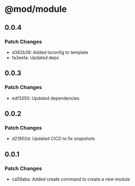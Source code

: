 # @mod/module

## 0.0.4

### Patch Changes

- d382b38: Added tsconfig to template
- fa3ee1a: Updated deps

## 0.0.3

### Patch Changes

- edf3350: Updated dependencies

## 0.0.2

### Patch Changes

- d21902d: Updated CICD to fix snapshots

## 0.0.1

### Patch Changes

- ca59aba: Added create command to create a new module
